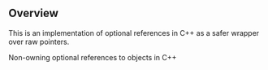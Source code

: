 Overview
---
This is an implementation of optional references in C++ as a safer wrapper over raw pointers.

Non-owning optional references to objects in C++